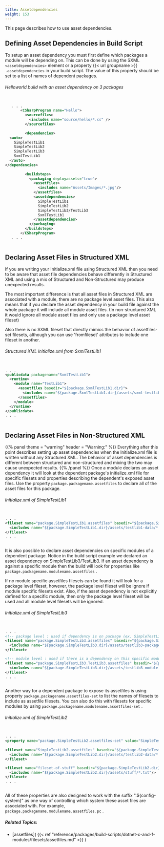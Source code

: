 ```yaml
---
title: Assetdependencies
weight: 153
---
```


This page describes how to use asset dependencies.

<a name="buildscript"></a>
## Defining Asset Dependencies in Build Script ##

To setup an asset dependency you must first define which packages a module will be depending on.
This can be done by using the SXML `<assetdependencies>`  element or a property {{< url groupname >}} `.assetdependencies` in your build script.
The value of this property should be set to a list of names of dependent packages.

###### Helloworld.build with an asset dependency on 3 packages ######

```xml

   . . .
       <CSharpProgram name="Hello">
         <sourcefiles>
           <includes name="source/hello/*.cs" />
         </sourcefiles>
                
         <dependencies>
  <auto>
    SimpleTestLib1
    SimpleTestLib2
    SimpleTestLib3
    SxmlTestLib1
  </auto>
</dependencies>
                
         <buildsteps>
           <packaging deployassets="true">
             <assetfiles>
               <includes name="Assets/Images/*.jpg"/>
             </assetfiles>
             <assetdependencies>
               SimpleTestLib1
               SimpleTestLib2
               SimpleTestLib3/TestLib3
               SxmlTestLib1
             </assetdependencies>
           </packaging>
         </buildsteps>
       </CSharpProgram>
   . . .
   
```
<a name="structured"></a>
## Declaring Asset Files in Structured XML ##

If you are writing your Initialize.xml file using Structured XML then you need to be aware that asset file dependencies
behave differently in Structured XML and using a mix of Structured and Non-Structured may produce unexpected results.

The most important difference is that all asset files in Structured XML are associated with a module, there are
no package level asset files. This also means that if you declare the asset dependency in your build file against the whole
package it will include all module asset files. (In non-structured XML it would ignore all module asset files and only use a package level asset fileset)

Also there is no SXML fileset that directly mimics the behavior of assetfiles-set filesets, although you can use &#39;fromfileset&#39; attributes to include one fileset in another.

###### Structured XML Initialize.xml from SxmlTestLib1 ######

```xml

. . .
<publicdata packagename="SxmlTestLib1">
  <runtime>
    <module name="TestLib1">
      <assetfiles basedir="${package.SxmlTestLib1.dir}">
        <includes name="${package.SxmlTestLib1.dir}/assets/sxml-testlib1-data/*.txt"/>
      </assetfiles>
    </module>
  </runtime>
</publicdata>
. . .
          
```
<a name="original"></a>
## Declaring Asset Files in Non-Structured XML ##


{{% panel theme = "warning" header = "Warning:" %}}
Everything after this point describes setting up asset dependencies when the Initialize.xml file is written without any Structured XML.
The behavior of asset dependencies is different between structured and non-structured and mixing the two may cause unexpected results.
{{% /panel %}}
Once a module declares an asset dependency it will look at the dependent package&#39;s initialize.xml file for specific filesets and properties describing the dependent&#39;s exposed asset files.
Use the property `package.packagename.assetfiles` to declare all of the asset files for this package.

###### Initialize.xml of SimpleTestLib1 ######

```xml

. . .
<fileset name="package.SimpleTestLib1.assetfiles" basedir="${package.SimpleTestLib1.dir}">
  <includes name="${package.SimpleTestLib1.dir}/assets/testlib1-data/*.txt"/>
</fileset>
. . .
          
```
It is also possible to declare asset dependencies on specific modules of a dependent package.
Notice in the build script example we declared an asset dependency on SimpleTestLib3/TestLib3.
If an asset dependency is against a specific module then the build will look for properties like `package.packagename.modulename.assetfiles` .

If no module specific assetfiles filesets can be found it will look for a package level fileset,
however, the package level fileset will be ignore if module specific filesets exist.
Also, if the asset dependency is not explicitly defined for a specific module, then only the
package level fileset will be used and all module level filesets will be ignored.

###### Initialize.xml of SimpleTestLib3 ######

```xml

. . .
<!-- package level : used if dependency is on package (ex. SimpleTestLib3) or if no module level filesets exist -->
<fileset name="package.SimpleTestLib3.assetfiles" basedir="${package.SimpleTestLib3.dir}">
  <includes name="${package.SimpleTestLib3.dir}/assets/testlib3-package-data/*.txt"/>
</fileset>

<!-- module level : used if there is a dependency on this specific module (ex. SimpleTestLib3/TestLib3)-->
<fileset name="package.SimpleTestLib3.TestLib3.assetfiles" basedir="${package.SimpleTestLib3.dir}">
  <includes name="${package.SimpleTestLib3.dir}/assets/testlib3-module-data/*.txt"/>
</fileset>
. . .
          
```
Another way for a dependent package to expose its assetfiles is using property `package.packagename.assetfiles-set` to list the names of filesets to include as assetfile filesets.
You can also do this with filesets for specific modules by using `package.packagename.modulename.assetfiles-set` .

###### Initialize.xml of SimpleTestLib2 ######

```xml

. . .
<property name="package.SimpleTestLib2.assetfiles-set" value="SimpleTestLib2-assetfiles fileset-of-stuff"/>
  
<fileset name="SimpleTestLib2-assetfiles" basedir="${package.SimpleTestLib2.dir}">
  <includes name="${package.SimpleTestLib2.dir}/assets/testlib2-data/*.txt"/>
</fileset>

<fileset name="fileset-of-stuff" basedir="${package.SimpleTestLib2.dir}">
  <includes name="${package.SimpleTestLib2.dir}/assets/stuff/*.txt"/>
</fileset>
. . .
          
```
All of these properties are also designed to work with the suffix &quot;.${config-system}&quot; as one way of controlling which system these asset files are associated with.
For example, `package.packagename.modulename.assetfiles.pc` .


##### Related Topics: #####
-  [assetfiles]( {{< ref "reference/packages/build-scripts/dotnet-c-and-f-modules/filesets/assetfiles.md" >}} ) 
